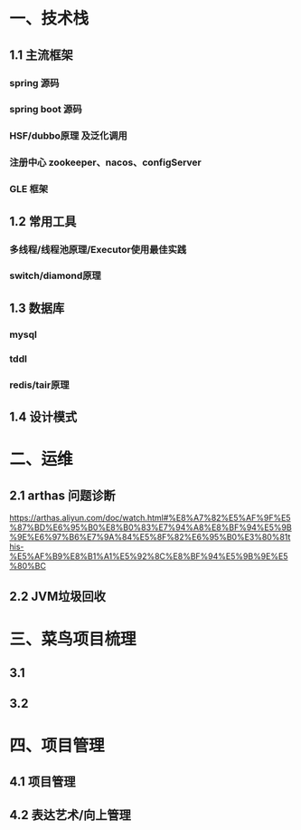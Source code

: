 
# 一、技术栈

## 1.1 主流框架

### spring 源码

### spring boot 源码

### HSF/dubbo原理 及泛化调用

### 注册中心 zookeeper、nacos、configServer 

### GLE 框架


## 1.2 常用工具

### 多线程/线程池原理/Executor使用最佳实践

### switch/diamond原理


## 1.3 数据库

### mysql

### tddl

### redis/tair原理


## 1.4 设计模式



# 二、运维

## 2.1 arthas 问题诊断
https://arthas.aliyun.com/doc/watch.html#%E8%A7%82%E5%AF%9F%E5%87%BD%E6%95%B0%E8%B0%83%E7%94%A8%E8%BF%94%E5%9B%9E%E6%97%B6%E7%9A%84%E5%8F%82%E6%95%B0%E3%80%81this-%E5%AF%B9%E8%B1%A1%E5%92%8C%E8%BF%94%E5%9B%9E%E5%80%BC


## 2.2 JVM垃圾回收


# 三、菜鸟项目梳理
## 3.1 

## 3.2 

# 四、项目管理

## 4.1 项目管理 

## 4.2 表达艺术/向上管理


